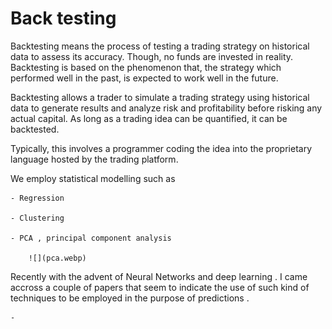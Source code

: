 

# Back testing 

Backtesting means the process of testing a trading strategy on historical data to assess its accuracy.
Though, no funds are invested in reality. Backtesting is based on the phenomenon that, the strategy
which performed well in the past, is expected to work well in the future. 

Backtesting allows a trader to simulate a trading strategy using historical data to generate results and analyze risk and profitability before risking any actual capital. As long as a trading idea can be quantified, it can be
backtested. 

Typically, this involves a programmer coding the idea into the proprietary language
hosted by the trading platform.

We employ statistical modelling such as 

    - Regression 

    - Clustering 

    - PCA , principal component analysis 

        ![](pca.webp)


Recently with the advent of Neural Networks and deep learning . I came accross a couple of papers that seem to indicate the use of such kind of techniques to be employed in the purpose of predictions .

    - 